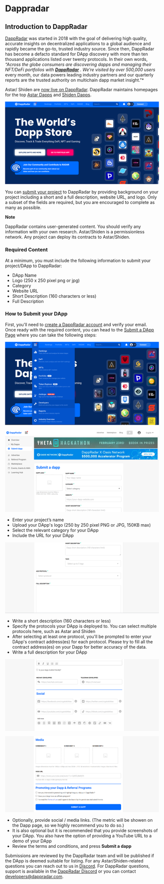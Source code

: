 # Dappradar

## Introduction to DappRadar

[DappRadar](https://dappradar.com) was started in 2018 with the goal of delivering high quality, accurate insights on decentralized applications to a global audience and rapidly became the go-to, trusted industry source. Since then, DappRadar has become a defacto standard for DApp discovery with more than ten thousand applications listed over twenty protocols. In their own words, _“Across the globe consumers are discovering dapps and managing their NFT/DeFi portfolios with_ [_**DappRadar**_](https://dappradar.com) _. We’re visited by over 500,000 users_ every month, our data powers leading industry partners and our quarterly reports are the trusted authority on multichain dapp market insight.”\*

Astar/ Shiden are [now live on DappRadar](https://dappradar.com/blog/shiden-network-dapps-now-on-dappradar). DappRadar maintains homepages for the top [Astar Dapps](https://dappradar.com/rankings/protocol/astar) and [Shiden Dapps](https://dappradar.com/rankings/protocol/shiden).&#x20;

![Untitled](../.gitbook/assets/Dappradar1.png)

You can [submit your project](https://dappradar.com/dashboard/submit-dapp) to DappRadar by providing background on your project including a short and a full description, website URL, and logo. Only a subset of the fields are required, but you are encouraged to complete as many as possible.

**Note**

DappRadar contains user-generated content. You should verify any information with your own research. Astar/Shiden is a permissionless network. Any project can deploy its contracts to Astar/Shiden.

### Required Content

At a minimum, you must include the following information to submit your project/DApp to DappRadar:

* DApp Name
* Logo (250 x 250 pixel png or jpg)
* Category
* Website URL
* Short Description (160 characters or less)
* Full Description

### How to Submit your DApp

First, you'll need to [create a DappRadar account](https://auth.dappradar.com/email-register) and verify your email. Once ready with the required content, you can head to the [Submit a DApp Page](https://dappradar.com/dashboard/submit-dapp) where you can take the following steps:

![](../.gitbook/assets/Dappradar2.png)

![Untitled](../.gitbook/assets/Dappradar3.png)

* Enter your project’s name
* Upload your DApp's logo (250 by 250 pixel PNG or JPG, 150KB max)
* Select the relevant category for your DApp
* Include the URL for your DApp

![Untitled](../.gitbook/assets/Dappradar4.png)

* Write a short description (160 characters or less)
* Specify the protocols your DApp is deployed to. You can select multiple protocols here, such as Astar and Shiden
* After selecting at least one protocol, you'll be prompted to enter your DApp's contract address(es) for each protocol. Please try to fill all the contract address(es) on your Dapp for better accuracy of the data.
* Write a full description for your DApp

![Untitled](../.gitbook/assets/Dappradar5.png)

![Untitled](../.gitbook/assets/Dappradar6.png)

* Optionally, provide social / media links. (The metric will be showen on the Dapp page, so we highly recommend you to do so.)
* It is also optional but it is recommended that you provide screenshots of your DApp. You also have the option of providing a YouTube URL to a demo of your DApp
* Review the terms and conditions, and press **Submit a dapp**

Submissions are reviewed by the DappRadar team and will be published if the DApp is deemed suitable for listing. For any Astar/Shiden-related questions you can reach out to us in [Discord](https://discord.gg/astarnetwork). For DappRadar questions, support is available in the [DappRadar Discord](https://discord.com/invite/4ybbssrHkm) or you can contact [developers@dappradar.com](mailto:developers@dappradar.com).
